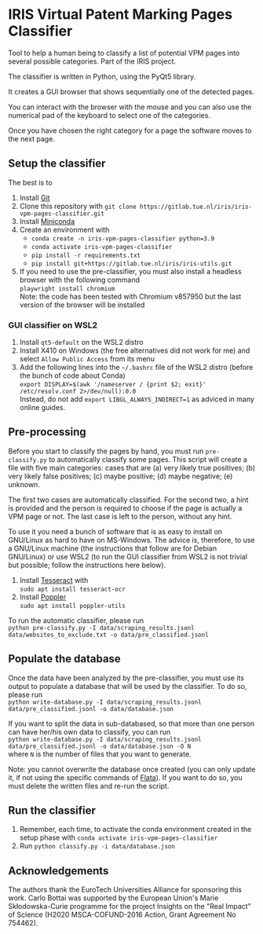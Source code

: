 # IRIS Virtual Patent Marking Pages Classifier
Tool to help a human being to classify a list of potential VPM pages into several possible categories. Part of the IRIS project.

The classifier is written in Python, using the PyQt5 library.

It creates a GUI browser that shows sequentially one of the detected pages.

You can interact with the browser with the mouse and you can also use the numerical pad of the keyboard to select one of the categories.

Once you have chosen the right category for a page the software moves to the next page.

## Setup the classifier
The best is to 
1. Install [Git](https://git-scm.com/)
2. Clone this repository with ``git clone https://gitlab.tue.nl/iris/iris-vpm-pages-classifier.git``
3. Install [Miniconda](https://docs.conda.io/en/latest/miniconda.html)
4. Create an environment with
    * ``conda create -n iris-vpm-pages-classifier python=3.9``
	* ``conda activate iris-vpm-pages-classifier``
	* ``pip install -r requirements.txt``
	* ``pip install git+https://gitlab.tue.nl/iris/iris-utils.git``
5. If you need to use the pre-classifier, you must also install a headless browser with the following command<br>
	``playwright install chromium``<br>
	Note: the code has been tested with Chromium v857950 but the last version of the browser will be installed

### GUI classifier on WSL2
1. Install ``qt5-default`` on the WSL2 distro
2. Install X410 on Windows (the free alternatives did not work for me) and select ``Allow Public Access`` from its menu
3. Add the following lines into the ``~/.bashrc`` file of the WSL2 distro (before the bunch of code about Conda)<br>
``export DISPLAY=$(awk '/nameserver / {print $2; exit}' /etc/resolv.conf 2>/dev/null):0.0``<br>
Instead, do not add ``export LIBGL_ALWAYS_INDIRECT=1`` as adviced in many online guides.

## Pre-processing
Before you start to classify the pages by hand, you must run ``pre-classify.py`` to automatically classify some pages.
This script will create a file with five main categories: cases that are (a) very likely true positives; (b) very likely false positives; (c) maybe positive; (d) maybe negative; (e) unknown.

The first two cases are automatically classified. For the second two, a hint is provided and the person is required to choose if the page is actually a VPM page or not. The last case is left to the person, without any hint.

To use it you need a bunch of software that is as easy to install on GNU/Linux as hard to have on MS-Windows. The advice is, therefore, to use a GNU/Linux machine (the instructions that follow are for Debian GNU/Linux) or use WSL2 (to run the GUI classifier from WSL2 is not trivial but possible; follow the instructions here below).
1. Install [Tesseract](https://tesseract-ocr.github.io/) with<br>
``sudo apt install tesseract-ocr``
2. Install [Poppler](https://poppler.freedesktop.org/)<br>
``sudo apt install poppler-utils``

To run the automatic classifier, please run<br>
``python pre-classify.py -I data/scraping_results.jsonl data/websites_to_exclude.txt -o data/pre_classified.jsonl``

## Populate the database
Once the data have been analyzed by the pre-classifier, you must use its output to populate a database that will be used by the classifier. To do so, please run<br>
``python write-database.py -I data/scraping_results.jsonl data/pre_classified.jsonl -o data/database.json``

If you want to split the data in sub-databased, so that more than one person can have her/his own data to classify, you can run<br>
``python write-database.py -I data/scraping_results.jsonl data/pre_classified.jsonl -o data/database.json -O N``<br>
where ``N`` is the number of files that you want to generate.

Note: you cannot overwrite the database once created (you can only update it, if not using the specific commands of [Flata](https://github.com/harryho/flata)). If you want to do so, you must delete the written files and re-run the script.

## Run the classifier
1. Remember, each time, to activate the conda environment created in the setup phase with ``conda activate iris-vpm-pages-classifier``
2. Run ``python classify.py -i data/database.json``

## Acknowledgements
The authors thank the EuroTech Universities Alliance for sponsoring this work. Carlo Bottai was supported by the European Union's Marie Skłodowska-Curie programme for the project Insights on the "Real Impact" of Science (H2020 MSCA-COFUND-2016 Action, Grant Agreement No 754462).

